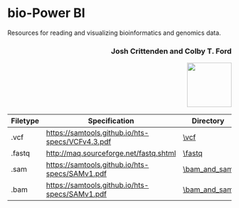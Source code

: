 # bio-Power BI

Resources for reading and visualizing bioinformatics and genomics data.

<h3 align="right">Josh Crittenden and Colby T. Ford</h3>

<p align="right"><img src="https://raw.githubusercontent.com/colbyford/bioPowerBI/master/img/icon.png?token=AA5DFSBIJC67H47MYABFGYK7HQDIA" width="100px"></p>


| Filetype 	| Specification                                    	| Directory    	                |
|----------	|--------------------------------------------------	|-------------------------------|
| .vcf     	| https://samtools.github.io/hts-specs/VCFv4.3.pdf 	| [\vcf](vcf)         	        |
| .fastq   	| http://maq.sourceforge.net/fastq.shtml           	| [\fastq](fastq)       	      |
| .sam     	| https://samtools.github.io/hts-specs/SAMv1.pdf   	| [\bam_and_sam](bam_and_sam) 	|
| .bam     	| https://samtools.github.io/hts-specs/SAMv1.pdf   	| [\bam_and_sam](bam_and_sam) 	|


